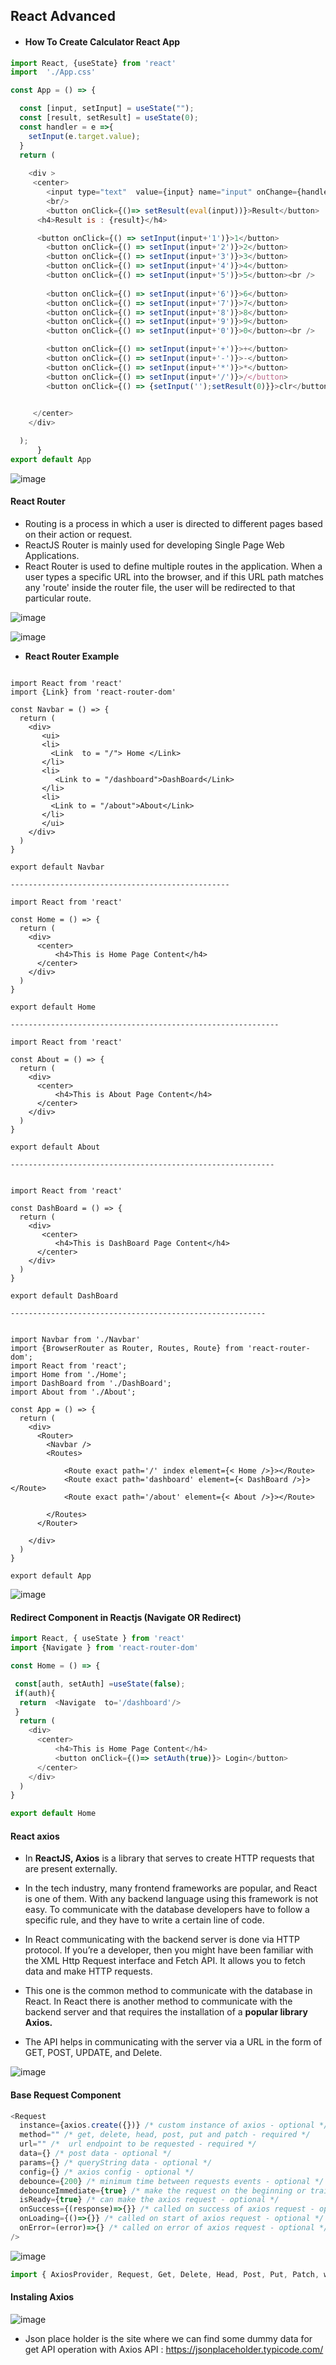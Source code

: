 ## React Advanced 

* #### How To Create Calculator React App

```JavaScript
import React, {useState} from 'react'
import  './App.css'

const App = () => {

  const [input, setInput] = useState("");
  const [result, setResult] = useState(0);
  const handler = e =>{
    setInput(e.target.value);
  }
  return (
   
    <div >
     <center>
        <input type="text"  value={input} name="input" onChange={handler}/>
        <br/>
        <button onClick={()=> setResult(eval(input))}>Result</button>
      <h4>Result is : {result}</h4>

      <button onClick={() => setInput(input+'1')}>1</button>
        <button onClick={() => setInput(input+'2')}>2</button>
        <button onClick={() => setInput(input+'3')}>3</button>
        <button onClick={() => setInput(input+'4')}>4</button>
        <button onClick={() => setInput(input+'5')}>5</button><br />
        
        <button onClick={() => setInput(input+'6')}>6</button>
        <button onClick={() => setInput(input+'7')}>7</button>
        <button onClick={() => setInput(input+'8')}>8</button>
        <button onClick={() => setInput(input+'9')}>9</button>
        <button onClick={() => setInput(input+'0')}>0</button><br />

        <button onClick={() => setInput(input+'+')}>+</button>
        <button onClick={() => setInput(input+'-')}>-</button>
        <button onClick={() => setInput(input+'*')}>*</button>
        <button onClick={() => setInput(input+'/')}>/</button>
        <button onClick={() => {setInput('');setResult(0)}}>clr</button><br /> 
     

     </center>
    </div>

  );
      }
export default App


```
![image](https://user-images.githubusercontent.com/40323661/158420502-1840dc30-5fb2-475f-8b55-1061f4c25160.png)

#### React Router

* Routing is a process in which a user is directed to different pages based on their action or request. 
* ReactJS Router is mainly used for developing Single Page Web Applications. 
* React Router is used to define multiple routes in the application. When a user types a specific URL into the browser, and if this URL path matches any 'route' inside the router file, the user will be redirected to that particular route.

![image](https://user-images.githubusercontent.com/40323661/158422358-4fe7157a-9575-4eae-836b-cc60b76bb3d5.png)

![image](https://user-images.githubusercontent.com/40323661/158422507-8a30efe5-00b0-47c3-9459-9b6f44234963.png)

* **React Router Example**
```JavaScrit

import React from 'react'
import {Link} from 'react-router-dom'

const Navbar = () => {
  return (
    <div>
       <ui>
       <li>
         <Link  to = "/"> Home </Link>
       </li>
       <li>
          <Link to = "/dashboard">DashBoard</Link>
       </li>
       <li>  
         <Link to = "/about">About</Link>
       </li>
       </ui>
    </div>
  )
}

export default Navbar

-------------------------------------------------

import React from 'react'

const Home = () => {
  return (
    <div>
      <center>
          <h4>This is Home Page Content</h4>
      </center>
    </div>
  )
}

export default Home

------------------------------------------------------------

import React from 'react'

const About = () => {
  return (
    <div>
      <center>
          <h4>This is About Page Content</h4>
      </center> 
    </div>
  )
}

export default About

-----------------------------------------------------------


import React from 'react'

const DashBoard = () => {
  return (
    <div>
       <center>
          <h4>This is DashBoard Page Content</h4>
      </center>
    </div>
  )
}

export default DashBoard

---------------------------------------------------------


import Navbar from './Navbar'
import {BrowserRouter as Router, Routes, Route} from 'react-router-dom';
import React from 'react';
import Home from './Home';
import DashBoard from './DashBoard';
import About from './About';

const App = () => {
  return (
    <div>
      <Router>
        <Navbar />
        <Routes>
            
            <Route exact path='/' index element={< Home />}></Route>
            <Route exact path='dashboard' element={< DashBoard />}></Route>
            <Route exact path='/about' element={< About />}></Route>
           
        </Routes>
      </Router>
      
    </div>
  )
}

export default App

```

![image](https://user-images.githubusercontent.com/40323661/159120872-6137d6df-a59a-498d-b493-eb7f53102d42.png)

#### Redirect Component in Reactjs  (Navigate OR Redirect)

```JavaScript
import React, { useState } from 'react'
import {Navigate } from 'react-router-dom'

const Home = () => {

 const[auth, setAuth] =useState(false);
 if(auth){
  return  <Navigate  to='/dashboard'/>
 }
  return (
    <div>
      <center>
          <h4>This is Home Page Content</h4>
          <button onClick={()=> setAuth(true)}> Login</button>
      </center>
    </div>
  )
}

export default Home
```

#### React axios

* In **ReactJS, Axios** is a library that serves to create HTTP requests that are present externally.

* In the tech industry, many frontend frameworks are popular, and React is one of them. With any backend language using this framework is not easy. To communicate with the database developers have to follow a specific rule, and they have to write a certain line of code. 

* In React communicating with the backend server is done via HTTP protocol. If you’re a developer, then you might have been familiar with the XML Http Request interface and Fetch API. It allows you to fetch data and make HTTP requests.  

* This one is the common method to communicate with the database in React. In React there is another method to communicate with the backend server and that requires the installation of a **popular library Axios.** 


* The API helps in communicating with the server via a URL in the form of GET, POST, UPDATE, and Delete.

![image](https://user-images.githubusercontent.com/40323661/159152018-ef5d15b4-8e6c-452c-85f6-3a9a887abba0.png)

#### Base Request Component

```JavaScript
<Request
  instance={axios.create({})} /* custom instance of axios - optional */
  method="" /* get, delete, head, post, put and patch - required */
  url="" /*  url endpoint to be requested - required */
  data={} /* post data - optional */
  params={} /* queryString data - optional */
  config={} /* axios config - optional */
  debounce={200} /* minimum time between requests events - optional */
  debounceImmediate={true} /* make the request on the beginning or trailing end of debounce - optional */
  isReady={true} /* can make the axios request - optional */
  onSuccess={(response)=>{}} /* called on success of axios request - optional */
  onLoading={()=>{}} /* called on start of axios request - optional */
  onError=(error)=>{} /* called on error of axios request - optional */
/>
```
![image](https://user-images.githubusercontent.com/40323661/159152092-aef4e84c-9dd7-48cb-9863-a6747aae18c5.png)

```javaScript
import { AxiosProvider, Request, Get, Delete, Head, Post, Put, Patch, withAxios } from 'react-axios'
```

#### Instaling Axios
![image](https://user-images.githubusercontent.com/40323661/159152516-572ca961-f9e6-491a-b5ca-48265697921f.png)

* Json place holder is the site where we can find some dummy data for get API operation with Axios API : https://jsonplaceholder.typicode.com/



